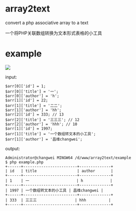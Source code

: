 # array2text
convert a php associative array to a text

一个将PHP关联数组转换为文本形式表格的小工具

# example
![](https://github.com/cw1997/array2text/blob/master/array2text.png?raw=true)

input:


    $arr[0]['id'] = 1;
    $arr[0]['title'] = '一';
    $arr[0]['author'] = 'h';
    $arr[1]['id'] = 22;
    $arr[1]['title'] = '二二';
    $arr[1]['author'] = 'hh';
    $arr[2]['id'] = 333; // 13
    $arr[2]['title'] = '三三三'; // 12
    $arr[2]['author'] = 'hhh'; // 10
    $arr[1]['id'] = 1997;
    $arr[1]['title'] = '一个数组转文本的小工具';
    $arr[1]['author'] = '昌维changwei';


output:


    Administrator@changwei MINGW64 /d/www/array2text/example
    $ php example.php
    +------+------------------------+--------------+
    | id   | title                  | author       |
    +------+------------------------+--------------+
    | 1    | 一                     | h            |
    +------+------------------------+--------------+
    | 1997 | 一个数组转文本的小工具 | 昌维changwei |
    +------+------------------------+--------------+
    | 333  | 三三三                 | hhh          |
    +------+------------------------+--------------+
